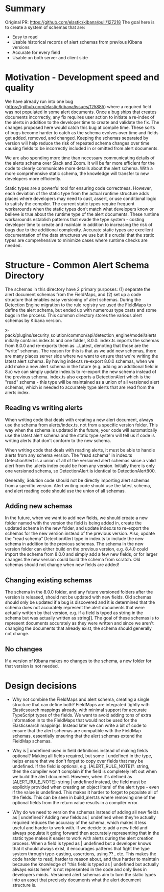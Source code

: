 # Summary

Original PR: https://github.com/elastic/kibana/pull/127218
The goal here is to create a system of schemas that are:

- Easy to read
- Usable historical records of alert schemas from previous Kibana versions
- Accurate for every field
- Usable on both server and client side

# Motivation - Development speed and quality

We have already run into one bug (https://github.com/elastic/kibana/issues/125885) where a required field was not populated in some alert documents. Once a bug ships that creates documents incorrectly, any fix requires user action to initiate a re-index of the alerts in addition to the developer time to create and validate the fix. The changes proposed here would catch this bug at compile time. These sorts of bugs become harder to catch as the schema evolves over time and fields get added, removed, and changed. Keeping the schemas separated by version will help reduce the risk of repeated schema changes over time causing fields to be incorrectly included in or omitted from alert documents.

We are also spending more time than necessary communicating details of the alerts schema over Slack and Zoom. It will be far more efficient for the code to clearly communicate more details about the alert schema. With a more comprehensive static schema, the knowledge will transfer to new developers more efficiently.

Static types are a powerful tool for ensuring code correctness. However, each deviation of the static type from the actual runtime structure adds places where developers may need to cast, assert, or use conditional logic to satisfy the compiler. The current static types require frequent workarounds when the static types don't match what developers know or believe is true about the runtime type of the alert documents. These runtime workarounds establish patterns that evade the type system - costing developer time to create and maintain in addition to increasing the risk of bugs due to the additional complexity. Accurate static types are excellent documentation of the data structures we use but it's crucial that the static types are comprehensive to minimize cases where runtime checks are needed.

# Structure - Common Alert Schema Directory

The schemas in this directory have 2 primary purposes: (1) separate the alert document schemas from the FieldMaps, and (2) set up a code structure that enables easy versioning of alert schemas. During the Detection Engine migration to the rule registry we used the FieldMaps to define the alert schema, but ended up with numerous type casts and some bugs in the process. This common directory stores the various alert schemas by Kibana version.

x-pack/plugins/security_solution/common/api/detection_engine/model/alerts initially contains index.ts and one folder, 8.0.0. index.ts imports the schemas from 8.0.0 and re-exports them as ...Latest, denoting that those are the "write" schemas. The reason for this is that as we add new schemas, there are many places server side where we want to ensure that we're writing the latest alert schema. By having index.ts re-export 8.0.0 schemas, when we add make a new alert schema in the future (e.g. adding an additional field in 8.x) we can simply update index.ts to re-export the new schema instead of the previous schema. index.ts also exports a DetectionAlert which is the "read" schema - this type will be maintained as a union of all versioned alert schemas, which is needed to accurately type alerts that are read from the alerts index.

## Reading vs writing alerts

When writing code that deals with creating a new alert document, always use the schema from alerts/index.ts, not from a specific version folder. This way when the schema is updated in the future, your code will automatically use the latest alert schema and the static type system will tell us if code is writing alerts that don't conform to the new schema.

When writing code that deals with reading alerts, it must be able to handle alerts from any schema version. The "read schema" in index.ts DetectionAlert is a union of all of the versioned alert schemas since a valid alert from the .alerts index could be from any version. Initially there is only one versioned schema, so DetectionAlert is identical to DetectionAlert800.

Generally, Solution code should not be directly importing alert schemas from a specific version. Alert writing code should use the latest schema, and alert reading code should use the union of all schemas.

## Adding new schemas

In the future, when we want to add new fields, we should create a new folder named with the version the field is being added in, create the updated schema in the new folder, and update index.ts to re-export the schemas for the new version instead of the previous version. Also, update the "read schema" DetectionAlert type in index.ts to include the new schema in addition to the previous schemas. The schema in the new version folder can either build on the previous version, e.g. 8.4.0 could import the schema from 8.0.0 and simply add a few new fields, or for larger changes the new version could build the schema from scratch. Old schemas should not change when new fields are added!

## Changing existing schemas

The schema in the 8.0.0 folder, and any future versioned folders after the version is released, should not be updated with new fields. Old schemas should only be updated if a bug is discovered and it is determined that the schema does not accurately represent the alert documents that were actually written by that version, e.g. if a field is typed as string in the schema but was actually written as string[]. The goal of these schemas is to represent documents accurately as they were written and since we aren't changing the documents that already exist, the schema should generally not change.

## No changes

If a version of Kibana makes no changes to the schema, a new folder for that version is not needed.

# Design decisions

- Why not combine the FieldMaps and alert schema, creating a single structure that can define both?
  FieldMaps are integrated tightly with Elasticsearch mappings already, with minimal support for accurate TypeScript types of the fields. We want to avoid adding tons of extra information in to the FieldMaps that would not be used for the Elasticsearch mappings. Instead later we can write a bit of code to ensure that the alert schemas are compatible with the FieldMap schemas, essentially ensuring that the alert schemas extend the FieldMap schemas.

- Why is | undefined used in field definitions instead of making fields optional?
  Making all fields required, but some | undefined in the type, helps ensure that we don't forget to copy over fields that may be undefined. If the field is optional, e.g. [ALERT_RULE_NOTE]?: string, then the compiler won't complain if the field is completely left out when we build the alert document. However, when it's defined as [ALERT_RULE_NOTE]: string | undefined instead, the field must be explicitly provided when creating an object literal of the alert type - even if the value is undefined. This makes it harder to forget to populate all of the fields. This can be seen in build_alert.ts where removing one of the optional fields from the return value results in a compiler error.

- Why do we need to version the schemas instead of adding all new fields as | undefined?
  Adding new fields as | undefined when they're actually required reduces the accuracy of the schema, which makes it less useful and harder to work with. If we decide to add a new field and always populate it going forward then accurately representing that in the static type makes it easier to work with alerts during the alert creation process. When a field is typed as | undefined but a developer knows that it should always exist, it encourages patterns that fight the type system through type-casting, assertions, using ?? <some default value>, etc. This makes the code harder to read, harder to reason about, and thus harder to maintain because the knowledge of "this field is typed as | undefined but actually always exists here" is not represented in the code and only lives in developers minds. Versioned alert schemas aim to turn the static types into an asset that precisely documents what the alert document structure is.
